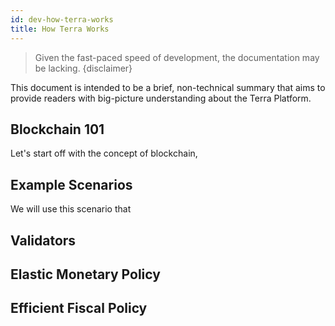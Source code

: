 ```yaml
---
id: dev-how-terra-works
title: How Terra Works
---
```


> Given the fast-paced speed of development, the documentation may be lacking.
{disclaimer}

This document is intended to be a brief, non-technical summary that aims to provide readers with big-picture understanding about the Terra Platform. 

## Blockchain 101

Let's start off with the concept of blockchain,

## Example Scenarios

We will use this scenario that

## Validators

## Elastic Monetary Policy

## Efficient Fiscal Policy
